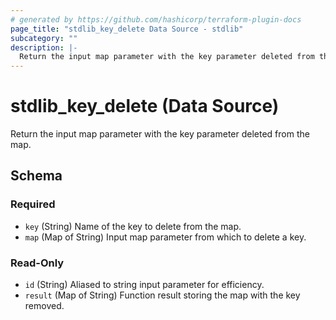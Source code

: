```yaml
---
# generated by https://github.com/hashicorp/terraform-plugin-docs
page_title: "stdlib_key_delete Data Source - stdlib"
subcategory: ""
description: |-
  Return the input map parameter with the key parameter deleted from the map.
---
```


# stdlib_key_delete (Data Source)

Return the input map parameter with the key parameter deleted from the map.



<!-- schema generated by tfplugindocs -->
## Schema

### Required

- `key` (String) Name of the key to delete from the map.
- `map` (Map of String) Input map parameter from which to delete a key.

### Read-Only

- `id` (String) Aliased to string input parameter for efficiency.
- `result` (Map of String) Function result storing the map with the key removed.


